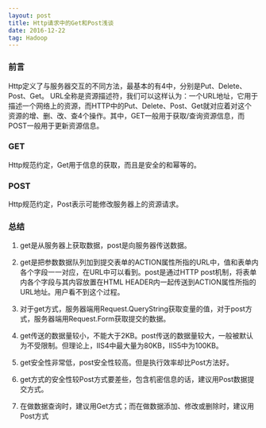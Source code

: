```yaml
---
layout: post
title: Http请求中的Get和Post浅谈
date: 2016-12-22
tag: Hadoop
---
```


### 前言

Http定义了与服务器交互的不同方法，最基本的有4中，分别是Put、Delete、Post、Get。
URL全称是资源描述符，我们可以这样认为：一个URL地址，它用于描述一个网络上的资源，而HTTP中的Put、Delete、Post、Get就对应着对这个资源的增、删、改、查4个操作。其中，GET一般用于获取/查询资源信息，而POST一般用于更新资源信息。

### GET

Http规范约定，Get用于信息的获取，而且是安全的和幂等的。


### POST

Http规范约定，Post表示可能修改服务器上的资源请求。

### 总结

1. get是从服务器上获取数据，post是向服务器传送数据。

2. get是把参数数据队列加到提交表单的ACTION属性所指的URL中，值和表单内各个字段一一对应，在URL中可以看到。post是通过HTTP post机制，将表单内各个字段与其内容放置在HTML HEADER内一起传送到ACTION属性所指的URL地址。用户看不到这个过程。

3. 对于get方式，服务器端用Request.QueryString获取变量的值，对于post方式，服务器端用Request.Form获取提交的数据。

4. get传送的数据量较小，不能大于2KB。post传送的数据量较大，一般被默认为不受限制。但理论上，IIS4中最大量为80KB，IIS5中为100KB。

5. get安全性非常低，post安全性较高。但是执行效率却比Post方法好。

6. get方式的安全性较Post方式要差些，包含机密信息的话，建议用Post数据提交方式。

7. 在做数据查询时，建议用Get方式；而在做数据添加、修改或删除时，建议用Post方式



